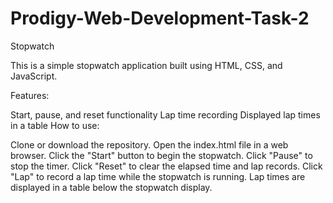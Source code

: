 # Prodigy-Web-Development-Task-2
Stopwatch

This is a simple stopwatch application built using HTML, CSS, and JavaScript.

Features:

Start, pause, and reset functionality
Lap time recording
Displayed lap times in a table
How to use:

Clone or download the repository.
Open the index.html file in a web browser.
Click the "Start" button to begin the stopwatch.
Click "Pause" to stop the timer.
Click "Reset" to clear the elapsed time and lap records.
Click "Lap" to record a lap time while the stopwatch is running. Lap times are displayed in a table below the stopwatch display.
